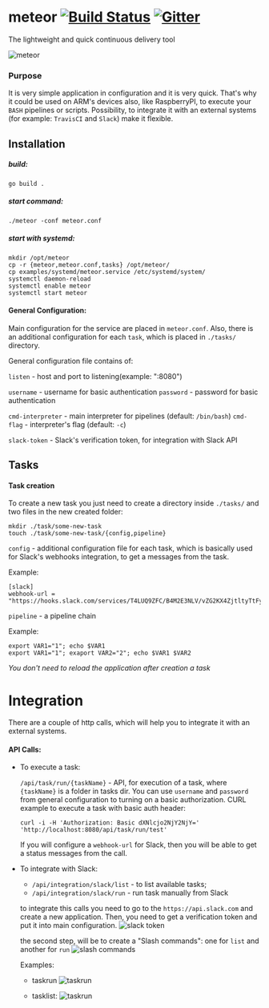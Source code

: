 # meteor [![Build Status](https://travis-ci.org/incu6us/meteor.svg)](https://travis-ci.org/incu6us/meteor) [![Gitter](https://badges.gitter.im/Join%20Chat.svg)](https://gitter.im/meteor-cd/Lobby?utm_source=badge&utm_medium=badge&utm_campaign=pr-badge)

The lightweight and quick continuous delivery tool 

![meteor](https://raw.githubusercontent.com/incu6us/meteor/master/examples/images/meteor.png)

### Purpose
It is very simple application in configuration and it is very quick. That's why it could be used on ARM's devices also, like RaspberryPI, to execute your `BASH` pipelines or scripts. Possibility, to integrate it with an external systems (for example: `TravisCI` and `Slack`) make it flexible. 

## Installation
##### build:
```
go build .
```

##### start command:
```
./meteor -conf meteor.conf
```

##### start with *systemd*:

```
mkdir /opt/meteor
cp -r {meteor,meteor.conf,tasks} /opt/meteor/
cp examples/systemd/meteor.service /etc/systemd/system/
systemctl daemon-reload
systemctl enable meteor
systemctl start meteor
```

#### General Configuration:
Main configuration for the service are placed in `meteor.conf`. Also, there is an additional configuration for each `task`, which is placed in `./tasks/` directory.  

General configuration file contains of:

`listen` - host and port to listening(example: ":8080")

`username` - username for basic authentication
`password` - password for basic authentication

`cmd-interpreter` - main interpreter for pipelines (default: `/bin/bash`)
`cmd-flag` - interpreter's flag (default: `-c`)

`slack-token` - Slack's verification token, for integration with Slack API

## Tasks
#### Task creation
To create a new task you just need to create a directory inside `./tasks/` and two files in the new created folder:
 
 ```
 mkdir ./task/some-new-task
 touch ./task/some-new-task/{config,pipeline}
 ```

`config` - additional configuration file for each task, which is basically used for Slack's webhooks integration, to get a messages from the task. 

Example:
```
[slack]
webhook-url = "https://hooks.slack.com/services/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"
```

`pipeline` - a pipeline chain

Example:
```
export VAR1="1"; echo $VAR1
export VAR1="1"; exaport VAR2="2"; echo $VAR1 $VAR2
```

*You don't need to reload the application after creation a task*

# Integration
There are a couple of http calls, which will help you to integrate it with an external systems.

#### API Calls:
- To execute a task:

    `/api/task/run/{taskName}` - API, for execution of a task, where `{taskName}` is a folder in tasks dir.
    You can use `username` and `password` from general configuration to turning on a basic authorization. 
    CURL example to execute a task with basic auth header:

    ```
    curl -i -H 'Authorization: Basic dXNlcjo2NjY2NjY=' 'http://localhost:8080/api/task/run/test'
    ```

    If you will configure a `webhook-url` for Slack, then you will be able to get a status messages from the call.

- To integrate with Slack:

    - `/api/integration/slack/list` - to list available tasks;
    - `/api/integration/slack/run`  - run task manually from Slack
    
  to integrate this calls you need to go to the `https://api.slack.com` and create a new application. Then, you need to get a verification token and put it into main configuration.
  ![slack token](https://raw.githubusercontent.com/incu6us/meteor/master/examples/images/slack_token.png)

  the second step, will be to create a "Slash commands": one for `list` and another for `run`
  ![slash commands](https://raw.githubusercontent.com/incu6us/meteor/master/examples/images/slash_commands.png)
  
  Examples:
  - taskrun
  ![taskrun](https://raw.githubusercontent.com/incu6us/meteor/master/examples/images/taskrun.png)
  
  - tasklist:
  ![taskrun](https://raw.githubusercontent.com/incu6us/meteor/master/examples/images/tasklist.png)